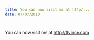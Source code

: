 ```yaml
---
title: You can now visit me at http/...
date: 07/07/2010

---
```


You can now visit me at <a href="http://tlvince.com" rel="nofollow">http://tlvince.com</a>
